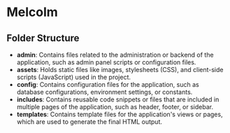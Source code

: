# Melcolm

## Folder Structure

- **admin**: Contains files related to the administration or backend of the application, such as admin panel scripts or configuration files.
- **assets**: Holds static files like images, stylesheets (CSS), and client-side scripts (JavaScript) used in the project.
- **config**: Contains configuration files for the application, such as database configurations, environment settings, or constants.
- **includes**: Contains reusable code snippets or files that are included in multiple pages of the application, such as header, footer, or sidebar.
- **templates**: Contains template files for the application's views or pages, which are used to generate the final HTML output.
